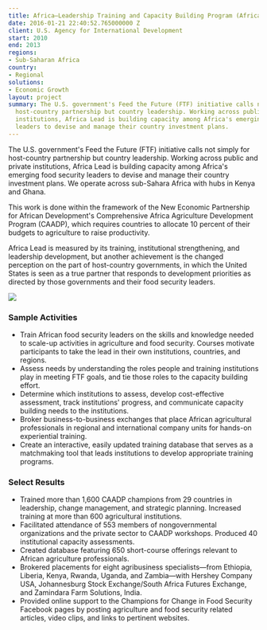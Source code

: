```yaml
---
title: Africa—Leadership Training and Capacity Building Program (Africa Lead)
date: 2016-01-21 22:40:52.765000000 Z
client: U.S. Agency for International Development
start: 2010
end: 2013
regions:
- Sub-Saharan Africa
country:
- Regional
solutions:
- Economic Growth
layout: project
summary: The U.S. government's Feed the Future (FTF) initiative calls not simply for
  host-country partnership but country leadership. Working across public and private
  institutions, Africa Lead is building capacity among Africa's emerging food security
  leaders to devise and manage their country investment plans.
---
```


The U.S. government's Feed the Future (FTF) initiative calls not simply for host-country partnership but country leadership. Working across public and private institutions, Africa Lead is building capacity among Africa's emerging food security leaders to devise and manage their country investment plans. We operate across sub-Sahara Africa with hubs in Kenya and Ghana.

This work is done within the framework of the New Economic Partnership for African Development's Comprehensive Africa Agriculture Development Program (CAADP), which requires countries to allocate 10 percent of their budgets to agriculture to raise productivity.

Africa Lead is measured by its training, institutional strengthening, and leadership development, but another achievement is the changed perception on the part of host-country governments, in which the United States is seen as a true partner that responds to development priorities as directed by those governments and their food security leaders.

![][1]

###  Sample Activities

* Train African food security leaders on the skills and knowledge needed to scale-up activities in agriculture and food security. Courses motivate participants to take the lead in their own institutions, countries, and regions.
* Assess needs by understanding the roles people and training institutions play in meeting FTF goals, and tie those roles to the capacity building effort.
* Determine which institutions to assess, develop cost-effective assessment, track institutions' progress, and communicate capacity building needs to the institutions.
* Broker business-to-business exchanges that place African agricultural professionals in regional and international company units for hands-on experiential training.
* Create an interactive, easily updated training database that serves as a matchmaking tool that leads institutions to develop appropriate training programs.

###  Select Results

* Trained more than 1,600 CAADP champions from 29 countries in leadership, change management, and strategic planning. Increased training at more than 600 agricultural institutions.
* Facilitated attendance of 553 members of nongovernmental organizations and the private sector to CAADP workshops. Produced 40 institutional capacity assessments.
* Created database featuring 650 short-course offerings relevant to African agriculture professionals.
* Brokered placements for eight agribusiness specialists—from Ethiopia, Liberia, Kenya, Rwanda, Uganda, and Zambia—with Hershey Company USA, Johannesburg Stock Exchange/South Africa Futures Exchange, and Zamindara Farm Solutions, India.
* Provided online support to the Champions for Change in Food Security Facebook pages by posting agriculture and food security related articles, video clips, and links to pertinent websites.

[1]: /assets/images/projects/AfricaLEADprojectpic.jpg

